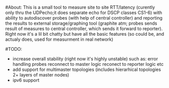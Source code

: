 #About:
This is a small tool to measure site to site RTT/latency (curently only thru the UDPecho;it does separate echo for DSCP classes
CS1-6) with ability to autodiscover probes (with help of central controller) and reporting the results to
external storage/graphing tool (graphite atm; probes sends result of measures to central controller, which
sends it forward to reporter). Right now it's a lil bit chatty but have all the basic features (so could be,
and actualy does, used for measurment in real network)

#TODO:
* increase overall stability (right now it's highly unstable) such as:
    error handling
    probes reconnect to master logic
    reconect to reporter logic
    etc
* add support for multimaster topologies (includes hierarhical topologies 2+ layers of master nodes) 
* ipv6 support  

